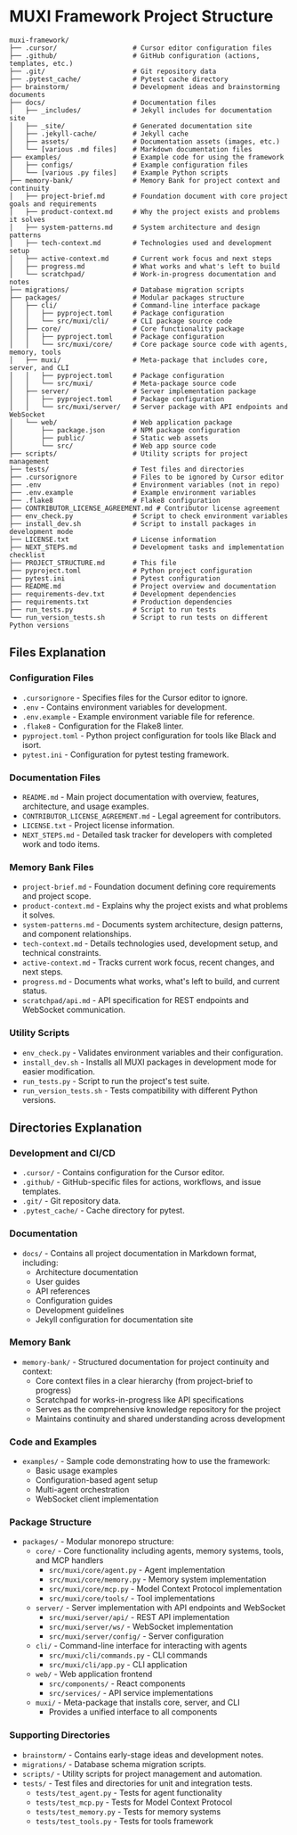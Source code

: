 # MUXI Framework Project Structure

```
muxi-framework/
├── .cursor/                   # Cursor editor configuration files
├── .github/                   # GitHub configuration (actions, templates, etc.)
├── .git/                      # Git repository data
├── .pytest_cache/             # Pytest cache directory
├── brainstorm/                # Development ideas and brainstorming documents
├── docs/                      # Documentation files
│   ├── _includes/             # Jekyll includes for documentation site
│   ├── _site/                 # Generated documentation site
│   ├── .jekyll-cache/         # Jekyll cache
│   ├── assets/                # Documentation assets (images, etc.)
│   └── [various .md files]    # Markdown documentation files
├── examples/                  # Example code for using the framework
│   ├── configs/               # Example configuration files
│   └── [various .py files]    # Example Python scripts
├── memory-bank/               # Memory Bank for project context and continuity
│   ├── project-brief.md       # Foundation document with core project goals and requirements
│   ├── product-context.md     # Why the project exists and problems it solves
│   ├── system-patterns.md     # System architecture and design patterns
│   ├── tech-context.md        # Technologies used and development setup
│   ├── active-context.md      # Current work focus and next steps
│   ├── progress.md            # What works and what's left to build
│   └── scratchpad/            # Work-in-progress documentation and notes
├── migrations/                # Database migration scripts
├── packages/                  # Modular packages structure
│   ├── cli/                   # Command-line interface package
│   │   ├── pyproject.toml     # Package configuration
│   │   └── src/muxi/cli/      # CLI package source code
│   ├── core/                  # Core functionality package
│   │   ├── pyproject.toml     # Package configuration
│   │   └── src/muxi/core/     # Core package source code with agents, memory, tools
│   ├── muxi/                  # Meta-package that includes core, server, and CLI
│   │   ├── pyproject.toml     # Package configuration
│   │   └── src/muxi/          # Meta-package source code
│   ├── server/                # Server implementation package
│   │   ├── pyproject.toml     # Package configuration
│   │   └── src/muxi/server/   # Server package with API endpoints and WebSocket
│   └── web/                   # Web application package
│       ├── package.json       # NPM package configuration
│       ├── public/            # Static web assets
│       └── src/               # Web app source code
├── scripts/                   # Utility scripts for project management
├── tests/                     # Test files and directories
├── .cursorignore              # Files to be ignored by Cursor editor
├── .env                       # Environment variables (not in repo)
├── .env.example               # Example environment variables
├── .flake8                    # Flake8 configuration
├── CONTRIBUTOR_LICENSE_AGREEMENT.md # Contributor license agreement
├── env_check.py               # Script to check environment variables
├── install_dev.sh             # Script to install packages in development mode
├── LICENSE.txt                # License information
├── NEXT_STEPS.md              # Development tasks and implementation checklist
├── PROJECT_STRUCTURE.md       # This file
├── pyproject.toml             # Python project configuration
├── pytest.ini                 # Pytest configuration
├── README.md                  # Project overview and documentation
├── requirements-dev.txt       # Development dependencies
├── requirements.txt           # Production dependencies
├── run_tests.py               # Script to run tests
└── run_version_tests.sh       # Script to run tests on different Python versions
```

## Files Explanation

### Configuration Files
- `.cursorignore` - Specifies files for the Cursor editor to ignore.
- `.env` - Contains environment variables for development.
- `.env.example` - Example environment variable file for reference.
- `.flake8` - Configuration for the Flake8 linter.
- `pyproject.toml` - Python project configuration for tools like Black and isort.
- `pytest.ini` - Configuration for pytest testing framework.

### Documentation Files
- `README.md` - Main project documentation with overview, features, architecture, and usage examples.
- `CONTRIBUTOR_LICENSE_AGREEMENT.md` - Legal agreement for contributors.
- `LICENSE.txt` - Project license information.
- `NEXT_STEPS.md` - Detailed task tracker for developers with completed work and todo items.

### Memory Bank Files
- `project-brief.md` - Foundation document defining core requirements and project scope.
- `product-context.md` - Explains why the project exists and what problems it solves.
- `system-patterns.md` - Documents system architecture, design patterns, and component relationships.
- `tech-context.md` - Details technologies used, development setup, and technical constraints.
- `active-context.md` - Tracks current work focus, recent changes, and next steps.
- `progress.md` - Documents what works, what's left to build, and current status.
- `scratchpad/api.md` - API specification for REST endpoints and WebSocket communication.

### Utility Scripts
- `env_check.py` - Validates environment variables and their configuration.
- `install_dev.sh` - Installs all MUXI packages in development mode for easier modification.
- `run_tests.py` - Script to run the project's test suite.
- `run_version_tests.sh` - Tests compatibility with different Python versions.

## Directories Explanation

### Development and CI/CD
- `.cursor/` - Contains configuration for the Cursor editor.
- `.github/` - GitHub-specific files for actions, workflows, and issue templates.
- `.git/` - Git repository data.
- `.pytest_cache/` - Cache directory for pytest.

### Documentation
- `docs/` - Contains all project documentation in Markdown format, including:
  - Architecture documentation
  - User guides
  - API references
  - Configuration guides
  - Development guidelines
  - Jekyll configuration for documentation site

### Memory Bank
- `memory-bank/` - Structured documentation for project continuity and context:
  - Core context files in a clear hierarchy (from project-brief to progress)
  - Scratchpad for works-in-progress like API specifications
  - Serves as the comprehensive knowledge repository for the project
  - Maintains continuity and shared understanding across development

### Code and Examples
- `examples/` - Sample code demonstrating how to use the framework:
  - Basic usage examples
  - Configuration-based agent setup
  - Multi-agent orchestration
  - WebSocket client implementation

### Package Structure
- `packages/` - Modular monorepo structure:
  - `core/` - Core functionality including agents, memory systems, tools, and MCP handlers
    - `src/muxi/core/agent.py` - Agent implementation
    - `src/muxi/core/memory.py` - Memory system implementation
    - `src/muxi/core/mcp.py` - Model Context Protocol implementation
    - `src/muxi/core/tools/` - Tool implementations
  - `server/` - Server implementation with API endpoints and WebSocket
    - `src/muxi/server/api/` - REST API implementation
    - `src/muxi/server/ws/` - WebSocket implementation
    - `src/muxi/server/config/` - Server configuration
  - `cli/` - Command-line interface for interacting with agents
    - `src/muxi/cli/commands.py` - CLI commands
    - `src/muxi/cli/app.py` - CLI application
  - `web/` - Web application frontend
    - `src/components/` - React components
    - `src/services/` - API service implementations
  - `muxi/` - Meta-package that installs core, server, and CLI
    - Provides a unified interface to all components

### Supporting Directories
- `brainstorm/` - Contains early-stage ideas and development notes.
- `migrations/` - Database schema migration scripts.
- `scripts/` - Utility scripts for project management and automation.
- `tests/` - Test files and directories for unit and integration tests.
  - `tests/test_agent.py` - Tests for agent functionality
  - `tests/test_mcp.py` - Tests for Model Context Protocol
  - `tests/test_memory.py` - Tests for memory systems
  - `tests/test_tools.py` - Tests for tools framework

